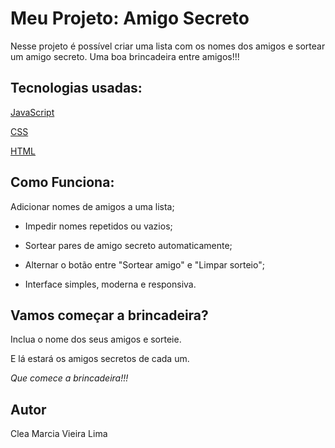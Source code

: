# Meu Projeto: Amigo Secreto
Nesse projeto é possível criar uma lista com os nomes dos amigos e sortear um amigo secreto. Uma boa brincadeira entre amigos!!!

## Tecnologias usadas:

  [JavaScript](https://loopino.com.br/o-que-e-javascript-e-por-que-voce-deve-aprender-essa-linguagem-em-2025/)
  
  [CSS](https://itsjavi.com/projects/new-css-logo/)

  [HTML](https://logodownload.org/html-5-logo/)
  

## Como Funciona:

Adicionar nomes de amigos a uma lista;

- Impedir nomes repetidos ou vazios;

- Sortear pares de amigo secreto automaticamente;

- Alternar o botão entre "Sortear amigo" e "Limpar sorteio";

- Interface simples, moderna e responsiva.

## Vamos começar a brincadeira?

Inclua o nome dos seus amigos e sorteie.

E lá estará os amigos secretos de cada um. 

*Que comece a brincadeira!!!*


## Autor
Clea Marcia Vieira Lima
